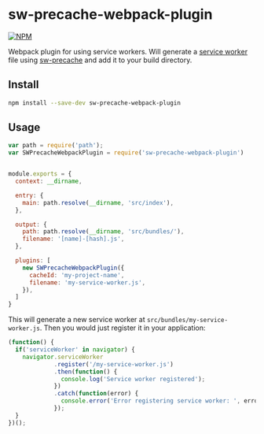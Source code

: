 sw-precache-webpack-plugin
==========================
[![NPM](https://nodei.co/npm/sw-precache-webpack-plugin.png)](https://nodei.co/npm/sw-precache-webpack-plugin/)


Webpack plugin for using service workers. Will generate a [service worker][1] file using [sw-precache][2] and add it to your build directory.


Install
-------
```bash
npm install --save-dev sw-precache-webpack-plugin
```

Usage
-----
```javascript
var path = require('path');
var SWPrecacheWebpackPlugin = require('sw-precache-webpack-plugin')


module.exports = {
  context: __dirname,

  entry: {
    main: path.resolve(__dirname, 'src/index'),
  },

  output: {
    path: path.resolve(__dirname, 'src/bundles/'),
    filename: '[name]-[hash].js',
  },

  plugins: [
    new SWPrecacheWebpackPlugin({
      cacheId: 'my-project-name',
      filename: 'my-service-worker.js',
    }),
  ]
}
```

This will generate a new service worker at `src/bundles/my-service-worker.js`.
Then you would just register it in your application:

```javascript
(function() {
  if('serviceWorker' in navigator) {
    navigator.serviceWorker  
             .register('/my-service-worker.js')
             .then(function() {
               console.log('Service worker registered');
             })
             .catch(function(error) {
               console.error('Error registering service worker: ', error);
             });
  }
})();
```


<!--references-->
[1]: https://github.com/goldhand/notes/blob/master/notes/service_workers.md "Introduction to service workers"
[2]: https://github.com/GoogleChrome/sw-precache "SW-Precache"

